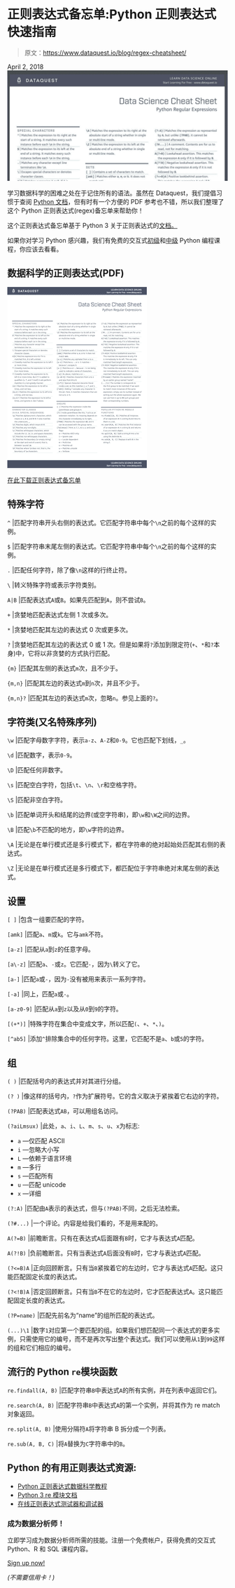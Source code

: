 # 正则表达式备忘单:Python 正则表达式快速指南

> 原文：<https://www.dataquest.io/blog/regex-cheatsheet/>

April 2, 2018![regex-cheat-sheet-data-science-pdf](img/9eb4c67891a975cd089647c06223ca28.png)

学习数据科学的困难之处在于记住所有的语法。虽然在 Dataquest，我们提倡习惯于查阅 [Python 文档](https://docs.python.org/3/)，但有时有一个方便的 PDF 参考也不错，所以我们整理了这个 Python 正则表达式(regex)备忘单来帮助你！

这个正则表达式备忘单基于 Python 3 关于正则表达式的[文档。](https://docs.python.org/3/library/re.html)

如果你对学习 Python 感兴趣，我们有免费的交互式[初级](https://www.dataquest.io/course/python-for-data-science-fundamentals/)和[中级](https://www.dataquest.io/course/python-for-data-science-intermediate/) Python 编程课程，你应该去看看。

## 数据科学的正则表达式(PDF)

[![python-regular-expressions-cheatsheet_pic](img/ba6c3642f32e72960178355e398f7eaf.png)](https://www.dataquest.io/wp-content/uploads/2019/03/python-regular-expressions-cheat-sheet.pdf)

[在此下载正则表达式备忘单](https://www.dataquest.io/wp-content/uploads/2019/03/python-regular-expressions-cheat-sheet.pdf)

## 特殊字符

`^` |匹配字符串开头右侧的表达式。它匹配字符串中每个`\n`之前的每个这样的实例。

`$` |匹配字符串末尾左侧的表达式。它匹配字符串中每个`\n`之前的每个这样的实例。

`.` |匹配任何字符，除了像`\n`这样的行终止符。

`\` |转义特殊字符或表示字符类别。

`A|B` |匹配表达式`A`或`B`。如果先匹配到`A`，则不尝试`B`。

`+` |贪婪地匹配表达式左侧 1 次或多次。

`*` |贪婪地匹配其左边的表达式 0 次或更多次。

`?` |贪婪地匹配其左边的表达式 0 或 1 次。但是如果将`?`添加到限定符(`+`、`*`和`?`本身)中，它将以非贪婪的方式执行匹配。

`{m}` |匹配其左侧的表达式`m`次，且不少于。

`{m,n}` |匹配其左边的表达式`m`到`n`次，并且不少于。

`{m,n}?` |匹配其左边的表达式`m`次，忽略`n`。参见上面的`?`。

## 字符类(又名特殊序列)

`\w` |匹配字母数字字符，表示`a-z`、`A-Z`和`0-9`。它也匹配下划线，`_`。

`\d` |匹配数字，表示`0-9`。

`\D` |匹配任何非数字。

`\s` |匹配空白字符，包括`\t`、`\n`、`\r`和空格字符。

`\S` |匹配非空白字符。

`\b` |匹配单词开头和结尾的边界(或空字符串)，即`\w`和`\W`之间的边界。

`\B` |匹配`\b`不匹配的地方，即`\w`字符的边界。

`\A` |无论是在单行模式还是多行模式下，都在字符串的绝对起始处匹配其右侧的表达式。

`\Z` |无论是在单行模式还是多行模式下，都匹配位于字符串绝对末尾左侧的表达式。

## 设置

`[ ]` |包含一组要匹配的字符。

`[amk]` |匹配`a`、`m`或`k`。它与`amk`不符。

`[a-z]` |匹配从`a`到`z`的任意字母。

`[a\-z]` |匹配`a`、`-`或`z`。它匹配`-`，因为`\`转义了它。

`[a-]` |匹配`a`或`-`，因为`-`没有被用来表示一系列字符。

`[-a]` |同上，匹配`a`或`-`。

`[a-z0-9]` |匹配从`a`到`z`以及从`0`到`9`的字符。

`[(+*)]` |特殊字符在集合中变成文字，所以匹配`(`、`+`、`*`、`)`。

`[^ab5]` |添加`^`排除集合中的任何字符。这里，它匹配不是`a`、`b`或`5`的字符。

## 组

`( )` |匹配括号内的表达式并对其进行分组。

`(? )` |像这样的括号内，`?`作为扩展符号。它的含义取决于紧挨着它右边的字符。

`(?PAB)` |匹配表达式`AB`，可以用组名访问。

`(?aiLmsux)` |此处，`a`、`i`、`L`、`m`、`s`、`u`、`x`为标志:

*   `a` —仅匹配 ASCII
*   `i` —忽略大小写
*   `L` —依赖于语言环境
*   `m` —多行
*   `s` —匹配所有
*   `u` —匹配 unicode
*   `x` —详细

`(?:A)` |匹配由`A`表示的表达式，但与`(?PAB)`不同，之后无法检索。

`(?#...)` |一个评论。内容是给我们看的，不是用来配的。

`A(?=B)` |前瞻断言。只有在表达式`A`后面跟有`B`时，它才与表达式`A`匹配。

`A(?!B)` |负前瞻断言。只有当表达式`A`后面没有`B`时，它才与表达式`A`匹配。

`(?<=B)A` |正向回顾断言。只有当`B`紧挨着它的左边时，它才与表达式`A`匹配。这只能匹配固定长度的表达式。

`(?<!B)A` |否定回顾断言。只有当`B`不在它的左边时，它才匹配表达式`A`。这只能匹配固定长度的表达式。

`(?P=name)` |匹配先前名为“name”的组所匹配的表达式。

`(...)\1` |数字`1`对应第一个要匹配的组。如果我们想匹配同一个表达式的更多实例，只需使用它的编号，而不是再次写出整个表达式。我们可以使用从`1`到`99`这样的组和它们相应的编号。

## 流行的 Python `re`模块函数

`re.findall(A, B)` |匹配字符串`B`中表达式`A`的所有实例，并在列表中返回它们。

`re.search(A, B)` |匹配字符串`B`中表达式`A`的第一个实例，并将其作为 re match 对象返回。

`re.split(A, B)` |使用分隔符`A`将字符串 B 拆分成一个列表。

`re.sub(A, B, C)` |将`A`替换为`C`字符串中的`B`。

## Python 的有用正则表达式资源:

*   [Python 正则表达式数据科学教程](https://www.dataquest.io/blog/regular-expressions-data-scientists/)
*   [Python 3 re 模块文档](https://docs.python.org/3/library/re.html)
*   [在线正则表达式测试器和调试器](https://regex101.com/)

### 成为数据分析师！

立即学习成为数据分析师所需的技能。注册一个免费帐户，获得免费的交互式 Python、R 和 SQL 课程内容。

[Sign up now!](https://app.dataquest.io/signup)

*(不需要信用卡！)*